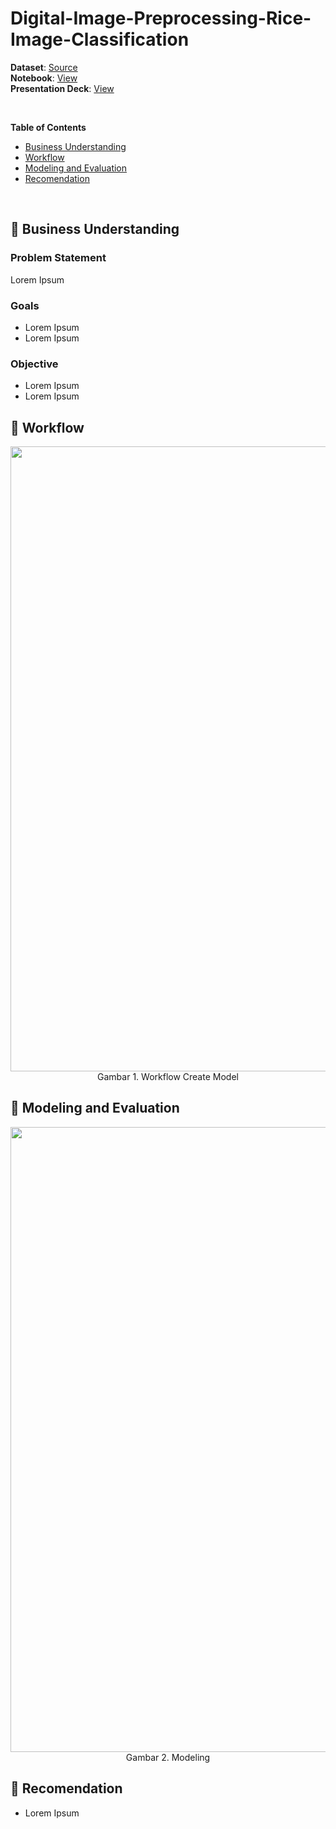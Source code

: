 # Digital-Image-Preprocessing-Rice-Image-Classification

**Dataset**: [Source](https://drive.google.com/drive/folders/1SnKv-dz7SozemckpMjI37PCkt-gxP8FJ?usp=sharing) <br>
**Notebook**: [View](https://github.com/EndowBonapen/Digital-Image-Preprocessing-Rice-Image-Classification/blob/main/Digital%20Image%20Preprocessing-Rice%20Image%20Classification.ipynb) <br>
**Presentation Deck**: [View](https://drive.google.com/file/d/13KpJpBWPpIEmI5z-qlo0v47j_OhxPx4h/view?usp=sharing)

<br>

**Table of Contents**
- [Business Understanding](https://github.com/EndowBonapen/Digital-Image-Preprocessing-Rice-Image-Classification/blob/main/README.md#-business-understanding)
- [Workflow](https://github.com/EndowBonapen/Digital-Image-Preprocessing-Rice-Image-Classification/blob/main/README.md#-workflow)
- [Modeling and Evaluation](https://github.com/EndowBonapen/Digital-Image-Preprocessing-Rice-Image-Classification/blob/main/README.md#-modeling-and-evaluation)
- [Recomendation](https://github.com/EndowBonapen/Digital-Image-Preprocessing-Rice-Image-Classification/blob/main/README.md#-recomendation)

<br>

## 📂 Business Understanding
### Problem Statement
Lorem Ipsum

### Goals
- Lorem Ipsum
- Lorem Ipsum

### Objective
- Lorem Ipsum
- Lorem Ipsum

## 📂 Workflow

<p align = center>
  <kbd> <img width= 1000 src="https://www.researchgate.net/publication/221232211/figure/fig1/AS:669436600127496@1536617531329/Overview-of-the-workflow-modeling-method.png"> </kbd> <br>
  Gambar 1. Workflow Create Model
</p>

## 📂 Modeling and Evaluation
<p align = center>
  <kbd> <img width= 1000 src="https://drive.google.com/file/d/1PDqG9AGBFQfViVnBbPtCMdhQS-t-Xyd5/view?usp=sharing"> </kbd> <br>
  Gambar 2. Modeling
</p>

## 📂 Recomendation
- Lorem Ipsum
